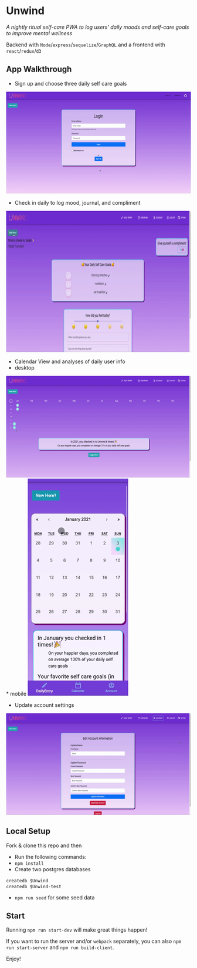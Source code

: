 # Unwind

_A nightly ritual self-care PWA to log users’ daily moods and self-care goals to improve mental wellness_

Backend with `Node`/`express`/`sequelize`/`GraphQL` and a frontend with `react`/`redux`/`d3`

## App Walkthrough

* Sign up and choose three daily self care goals
<img width="600px" height="277px" src="./public/demo_gifs/signup_goalform.gif">

* Check in daily to log mood, journal, and compliment
<img width="600px" height="385px" src="./public/demo_gifs/dailyEntry.gif">

* Calendar View and analyses of daily user info
* desktop
<img width="600px" height="277px" src="./public/demo_gifs/desktopCal.gif">
* mobile
<img width="274px" height="592px" src="./public/demo_gifs/mobileCal.gif">

* Update account settings
<img width="600px" height="277px" src="./public/demo_gifs/accsettings.gif">

## Local Setup

Fork & clone this repo and then

* Run the following commands:
* `npm install`
* Create two postgres databases

```
createdb $Unwind
createdb $Unwind-test
```

* `npm run seed` for some seed data

## Start

Running `npm run start-dev` will make great things happen!

If you want to run the server and/or `webpack` separately, you can also
`npm run start-server` and `npm run build-client`.

Enjoy!
